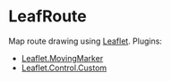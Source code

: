 # LeafRoute
Map route drawing using [Leaflet](https://github.com/Leaflet/Leaflet).
Plugins:

- [Leaflet.MovingMarker](https://github.com/ewoken/Leaflet.MovingMarker)
- [Leaflet.Control.Custom](https://github.com/yigityuce/Leaflet.Control.Custom)
